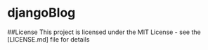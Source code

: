 # djangoBlog

##License
This project is licensed under the MIT License - see the [LICENSE.md] file for details
